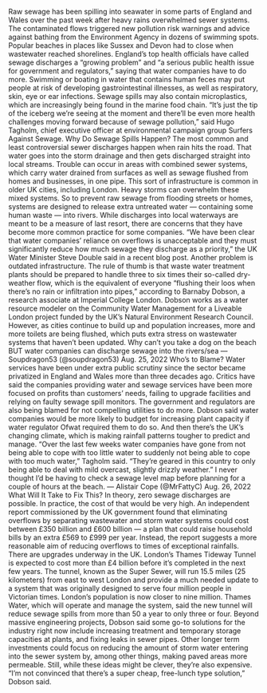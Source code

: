 Raw sewage has been spilling into seawater in some parts of England and Wales over the past week after heavy rains overwhelmed sewer systems. The contaminated flows triggered new pollution risk warnings and advice against bathing from the Environment Agency in dozens of swimming spots. Popular beaches in places like Sussex and Devon had to close when wastewater reached shorelines.
England’s top health officials have called sewage discharges a “growing problem” and “a serious public health issue for government and regulators,” saying that water companies have to do more. Swimming or boating in water that contains human feces may put people at risk of developing gastrointestinal illnesses, as well as respiratory, skin, eye or ear infections. Sewage spills may also contain microplastics, which are increasingly being found in the marine food chain.
“It’s just the tip of the iceberg we’re seeing at the moment and there’ll be even more health challenges moving forward because of sewage pollution,” said Hugo Tagholm, chief executive officer at environmental campaign group Surfers Against Sewage.
Why Do Sewage Spills Happen?
The most common and least controversial sewer discharges happen when rain hits the road. That water goes into the storm drainage and then gets discharged straight into local streams.
Trouble can occur in areas with combined sewer systems, which carry water drained from surfaces as well as sewage flushed from homes and businesses, in one pipe. This sort of infrastructure is common in older UK cities, including London. Heavy storms can overwhelm these mixed systems. So to prevent raw sewage from flooding streets or homes, systems are designed to release extra untreated water — containing some human waste — into rivers.
While discharges into local waterways are meant to be a measure of last resort, there are concerns that they have become more common practice for some companies. “We have been clear that water companies’ reliance on overflows is unacceptable and they must significantly reduce how much sewage they discharge as a priority,” the UK Water Minister Steve Double said in a recent blog post.
Another problem is outdated infrastructure. The rule of thumb is that waste water treatment plants should be prepared to handle three to six times their so-called dry-weather flow, which is the equivalent of everyone “flushing their loos when there’s no rain or infiltration into pipes,” according to Barnaby Dobson, a research associate at Imperial College London. Dobson works as a water resource modeler on the Community Water Management for a Liveable London project funded by the UK’s Natural Environment Research Council. However, as cities continue to build up and population increases, more and more toilets are being flushed, which puts extra stress on wastewater systems that haven’t been updated.
Why can’t you take a dog on the beach BUT water companies can discharge sewage into the rivers/sea
— Soupdragon53 (@soupdragon53) Aug. 25, 2022
Who’s to Blame?
Water services have been under extra public scrutiny since the sector became privatized in England and Wales more than three decades ago. Critics have said the companies providing water and sewage services have been more focused on profits than customers’ needs, failing to upgrade facilities and relying on faulty sewage spill monitors.
The government and regulators are also being blamed for not compelling utilities to do more. Dobson said water companies would be more likely to budget for increasing plant capacity if water regulator Ofwat required them to do so.
And then there’s the UK’s changing climate, which is making rainfall patterns tougher to predict and manage. “Over the last few weeks water companies have gone from not being able to cope with too little water to suddenly not being able to cope with too much water,” Tagholm said. “They’re geared in this country to only being able to deal with mild overcast, slightly drizzly weather.”
I never thought I’d be having to check a sewage level map before planning for a couple of hours at the beach.
— Alistair Cope (@MrFattyC) Aug. 26, 2022
What Will It Take to Fix This?
In theory, zero sewage discharges are possible. In practice, the cost of that would be very high. An independent report commissioned by the UK government found that eliminating overflows by separating wastewater and storm water systems could cost between £350 billion and £600 billion — a plan that could raise household bills by an extra £569 to £999 per year. Instead, the report suggests a more reasonable aim of reducing overflows to times of exceptional rainfalls.
There are upgrades underway in the UK. London’s Thames Tideway Tunnel is expected to cost more than £4 billion before it’s completed in the next few years. The tunnel, known as the Super Sewer, will run 15.5 miles (25 kilometers) from east to west London and provide a much needed update to a system that was originally designed to serve four million people in Victorian times. London’s population is now closer to nine million. Thames Water, which will operate and manage the system, said the new tunnel will reduce sewage spills from more than 50 a year to only three or four.
Beyond massive engineering projects, Dobson said some go-to solutions for the industry right now include increasing treatment and temporary storage capacities at plants, and fixing leaks in sewer pipes.
Other longer term investments could focus on reducing the amount of storm water entering into the sewer system by, among other things, making paved areas more permeable. Still, while these ideas might be clever, they’re also expensive.
“I’m not convinced that there’s a super cheap, free-lunch type solution,” Dobson said.